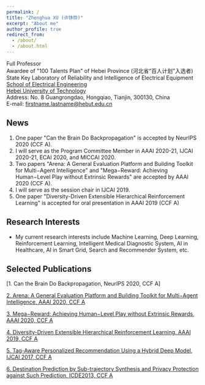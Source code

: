 ```yaml
---
permalink: /
title: "Zhenghua XU (许铮铧)"
excerpt: "About me"
author_profile: true
redirect_from: 
  - /about/
  - /about.html
---
```


Full Professor  
Awardee of "100 Talents Plan" of Hebei Province (河北省“百人计划”入选者)  
State Key Laboratory of Reliability and Intelligence of Electrical Equipment  
[School of Electrical Engineering](http://ee.hebut.edu.cn/)  
[Hebei University of Technology](http://www.hebut.edu.cn/)  
Address: No. 8 Guangrongdao, Hongqiao, Tianjin, 300130, China  
E-mail: firstname.lastname@hebut.edu.cn


<!--**$\color{red}{硕博士招生中!}$  [(点击阅读招生说明)](http://zhx-hebut.github.io/files/Information_for_student.pdf)**-->



**News**
-----
1. One paper "Can the Brain Do Backpropagation" is accepted by NeurIPS 2020 (CCF A).  
2. I will serve as the Program Committee Member in AAAI 2020-21, IJCAI 2020-21, ECAI 2020, and MICCAI 2020.
3. Two papers "Arena: A General Evaluation Platform and Building Toolkit for Multi−Agent Intelligence" and "Mega−Reward: Achieving Human−Level Play without Extrinsic Rewards" are accepted by AAAI 2020 (CCF A).  
4. I will serve as the session chair in IJCAI 2019.  
5. One paper "Diversity-Driven Extensible Hierarchical Reinforcement Learning" is accepted for oral presentation in AAAI 2019 (CCF A)


**Research Interests**
-----
- My current research interests include Machine Learning, Deep Learning, Reinforcement Learning, Intelligent Medical Diagnostic System, AI in Healthcare, AI in Smart Grid, Search and Recommender System, etc.  


**Selected Publications**  
-----
[1. Can the Brain Do Backpropagation, NeurIPS 2020, CCF A]

[2. Arena: A General Evaluation Platform and Building Toolkit for Multi−Agent Intelligence, AAAI 2020, CCF A](https://zhx-hebut.github.io/publication/AAAI2020_Arena)  

[3. Mega−Reward: Achieving Human−Level Play without Extrinsic Rewards, AAAI 2020, CCF A](https://zhx-hebut.github.io/publication/AAAI2019)  

[4. Diversity-Driven Extensible Hierarchical Reinforcement Learning, AAAI 2019, CCF A](https://zhx-hebut.github.io/publication/AAAI2019)  

[5. Tag-Aware Personalized Recommendation Using a Hybrid Deep Model, IJCAI 2017, CCF A](https://zhx-hebut.github.io/publication/IJCAI2017)   

[6. Destination Prediction by Sub-trajectory Synthesis and Privacy Protection against Such Prediction, ICDE2013, CCF A](https://zhx-hebut.github.io/publication/ICDE2013)  

